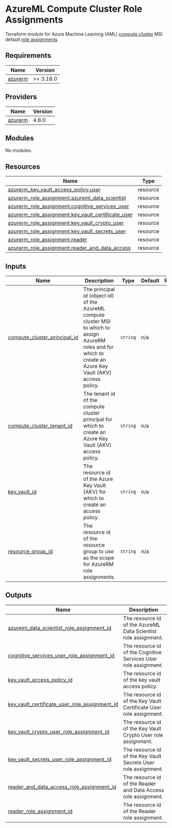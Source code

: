 # AzureML Compute Cluster Role Assignments

Terraform module for Azure Machine Learning (AML) [compute cluster](https://registry.terraform.io/providers/hashicorp/azurerm/latest/docs/resources/machine_learning_compute_cluster) MSI default [role assignments](https://registry.terraform.io/providers/hashicorp/azurerm/latest/docs/resources/role_assignment)

## Requirements

| Name | Version |
|------|---------|
| <a name="requirement_azurerm"></a> [azurerm](#requirement\_azurerm) | >= 3.16.0 |

## Providers

| Name | Version |
|------|---------|
| <a name="provider_azurerm"></a> [azurerm](#provider\_azurerm) | 4.6.0 |

## Modules

No modules.

## Resources

| Name | Type |
|------|------|
| [azurerm_key_vault_access_policy.user](https://registry.terraform.io/providers/hashicorp/azurerm/latest/docs/resources/key_vault_access_policy) | resource |
| [azurerm_role_assignment.azureml_data_scientist](https://registry.terraform.io/providers/hashicorp/azurerm/latest/docs/resources/role_assignment) | resource |
| [azurerm_role_assignment.cognitive_services_user](https://registry.terraform.io/providers/hashicorp/azurerm/latest/docs/resources/role_assignment) | resource |
| [azurerm_role_assignment.key_vault_certificate_user](https://registry.terraform.io/providers/hashicorp/azurerm/latest/docs/resources/role_assignment) | resource |
| [azurerm_role_assignment.key_vault_crypto_user](https://registry.terraform.io/providers/hashicorp/azurerm/latest/docs/resources/role_assignment) | resource |
| [azurerm_role_assignment.key_vault_secrets_user](https://registry.terraform.io/providers/hashicorp/azurerm/latest/docs/resources/role_assignment) | resource |
| [azurerm_role_assignment.reader](https://registry.terraform.io/providers/hashicorp/azurerm/latest/docs/resources/role_assignment) | resource |
| [azurerm_role_assignment.reader_and_data_access](https://registry.terraform.io/providers/hashicorp/azurerm/latest/docs/resources/role_assignment) | resource |

## Inputs

| Name | Description | Type | Default | Required |
|------|-------------|------|---------|:--------:|
| <a name="input_compute_cluster_principal_id"></a> [compute\_cluster\_principal\_id](#input\_compute\_cluster\_principal\_id) | The principal id (object id) of the AzureML compute cluster MSI to which to assign AzureRM roles and for which to create an Azure Key Vault (AKV) access policy. | `string` | n/a | yes |
| <a name="input_compute_cluster_tenant_id"></a> [compute\_cluster\_tenant\_id](#input\_compute\_cluster\_tenant\_id) | The tenant id of the compute cluster principal for which to create an Azure Key Vault (AKV) access policy. | `string` | n/a | yes |
| <a name="input_key_vault_id"></a> [key\_vault\_id](#input\_key\_vault\_id) | The resource id of the Azure Key Vault (AKV) for which to create an access policy. | `string` | n/a | yes |
| <a name="input_resource_group_id"></a> [resource\_group\_id](#input\_resource\_group\_id) | The resource id of the resource group to use as the scope for AzureRM role assignments. | `string` | n/a | yes |

## Outputs

| Name | Description |
|------|-------------|
| <a name="output_azureml_data_scientist_role_assignment_id"></a> [azureml\_data\_scientist\_role\_assignment\_id](#output\_azureml\_data\_scientist\_role\_assignment\_id) | The resource id of the AzureML Data Scientist role assignment. |
| <a name="output_cognitive_services_user_role_assignment_id"></a> [cognitive\_services\_user\_role\_assignment\_id](#output\_cognitive\_services\_user\_role\_assignment\_id) | The resource id of the Cognitive Services User role assignment. |
| <a name="output_key_vault_access_policy_id"></a> [key\_vault\_access\_policy\_id](#output\_key\_vault\_access\_policy\_id) | The resource id of the key vault access policy. |
| <a name="output_key_vault_certificate_user_role_assignment_id"></a> [key\_vault\_certificate\_user\_role\_assignment\_id](#output\_key\_vault\_certificate\_user\_role\_assignment\_id) | The resource id of the Key Vault Certificate User role assignment. |
| <a name="output_key_vault_crypto_user_role_assignment_id"></a> [key\_vault\_crypto\_user\_role\_assignment\_id](#output\_key\_vault\_crypto\_user\_role\_assignment\_id) | The resource id of the Key Vault Crypto User role assignment. |
| <a name="output_key_vault_secrets_user_role_assignment_id"></a> [key\_vault\_secrets\_user\_role\_assignment\_id](#output\_key\_vault\_secrets\_user\_role\_assignment\_id) | The resource id of the Key Vault Secrets User role assignment. |
| <a name="output_reader_and_data_access_role_assignment_id"></a> [reader\_and\_data\_access\_role\_assignment\_id](#output\_reader\_and\_data\_access\_role\_assignment\_id) | The resource id of the Reader and Data Access role assignment. |
| <a name="output_reader_role_assignment_id"></a> [reader\_role\_assignment\_id](#output\_reader\_role\_assignment\_id) | The resource id of the Reader role assignment. |
